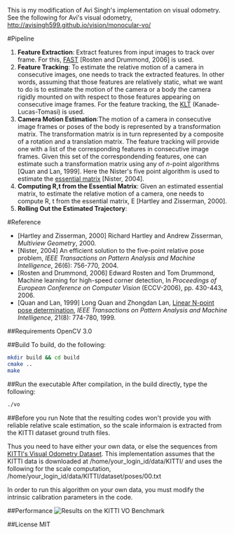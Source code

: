 This is my modification of Avi Singh's implementation on visual
odometry. See the following for Avi's visual odometry,
http://avisingh599.github.io/vision/monocular-vo/

#Pipeline
<ol>

<li><b>Feature Extraction</b>: Extract features from input images to
track over frame. For this, <a
href="https://www.edwardrosten.com/work/rosten_2006_machine.pdf">FAST</a>
[Rosten and Drummond, 2006] is used.

<li><b>Feature Tracking</b>: To estimate the relative motion of a
camera in consecutive images, one needs to track the extracted
features. In other words, assuming that those features are relatively
static, what we want to do is to estimate the motion of the camera or
a body the camera rigidly mounted on with respect to those features
appearing on consecutive image frames. For the feature tracking, the
<a
href="https://en.wikipedia.org/wiki/Kanade%E2%80%93Lucas%E2%80%93Tomasi_feature_tracker">KLT</a>
(Kanade-Lucas-Tomasi) is used.

<li><b>Camera Motion Estimation</b>:The motion of a camera in
consecutive image frames or poses of the body is represented by a
transformation matrix. The transformation matrix is in turn
represented by a composite of a rotation and a translation matrix. The
feature tracking will provide one with a list of the corresponding
features in consecutive image frames. Given this set of the
correspondending features, one can estimate such a transformation
matrix using any of <i>n</i>-point algorithms [Quan and Lan,
1999]. Here the Nister's five point algorithm is used to estimate the
<a href="https://en.wikipedia.org/wiki/Essential_matrix">essential
matrix</a> [Nister, 2004].

<li><b>Computing R,t from the Essential Matrix</b>: Given an estimated
essential matrix, to estimate the relative motion of a camera, one
needs to compute R, t from the essential matrix, E [Hartley and
Zisserman, 2000].

<li><b>Rolling Out the Estimated Trajectory</b>:
</ol>

#Reference
<ul>

<li>[Hartley and Zisserman, 2000] Richard Hartley and Andrew
Zisserman, <i>Multiview Geometry</i>, 2000.

<li>[Nister, 2004] An efficient solution to the five-point relative
pose problem, <i>IEEE Transactions on Pattern Analysis and Machine
Intelligence</i>, 26(6): 756-770, 2004.

<li>[Rosten and Drummond, 2006] Edward Rosten and Tom Drummond,
Machine learning for high-speed corner detection, In <i>Proceedings of
European Conference on Computer Vision</i> (ECCV-2006), pp. 430-443,
2006.

<li>[Quan and Lan, 1999] Long Quan and Zhongdan Lan, <a
href="https://hal.archives-ouvertes.fr/inria-00590105/document">Linear
N-point pose determination</a>, <i>IEEE Transactions on Pattern
Analysis and Machine Intelligence</i>, 21(8): 774-780, 1999.

</ul>

##Requirements
OpenCV 3.0

##Build
To build, do the following:
```bash
mkdir build && cd build
cmake ..
make
```

##Run the executable
After compilation, in the build directly, type the following:
```bash
./vo
```
##Before you run
Note that the resulting codes won't provide you with reliable relative
scale estimation, so the scale informaion is extracted from the KITTI
dataset ground truth files.

Thus you need to have either your own data, or else the sequences from
[KITTI's Visual Odometry
Dataset](http://www.cvlibs.net/datasets/kitti/eval_odometry.php). This
implementation assumes that the KITTI data is downloaded at
/home/your_login_id/data/KITTI/ and uses the following for the scale
computation, /home/your_login_id/data/KITTI/dataset/poses/00.txt

In order to run this algorithm on your own data, you must modify the
intrinsic calibration parameters in the code.

##Performance
![Results on the KITTI VO Benchmark](http://avisingh599.github.io/images/visodo/2K.png)

##License
MIT